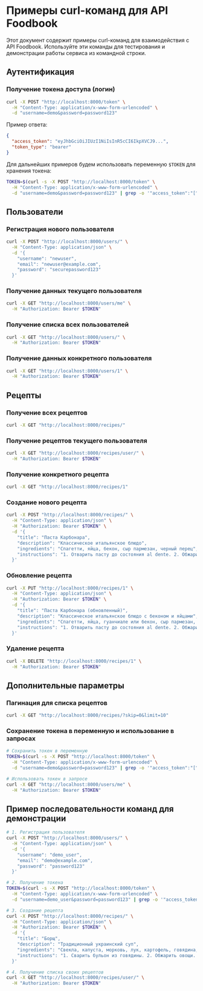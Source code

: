 # Примеры curl-команд для API Foodbook

Этот документ содержит примеры curl-команд для взаимодействия с API Foodbook. Используйте эти команды для тестирования и демонстрации работы сервиса из командной строки.

## Аутентификация

### Получение токена доступа (логин)

```bash
curl -X POST "http://localhost:8000/token" \
  -H "Content-Type: application/x-www-form-urlencoded" \
  -d "username=demo&password=password123"
```

Пример ответа:
```json
{
  "access_token": "eyJhbGciOiJIUzI1NiIsInR5cCI6IkpXVCJ9...",
  "token_type": "bearer"
}
```

Для дальнейших примеров будем использовать переменную `$TOKEN` для хранения токена:
```bash
TOKEN=$(curl -s -X POST "http://localhost:8000/token" \
  -H "Content-Type: application/x-www-form-urlencoded" \
  -d "username=demo&password=password123" | grep -o '"access_token":"[^"]*' | sed 's/"access_token":"//')
```

## Пользователи

### Регистрация нового пользователя

```bash
curl -X POST "http://localhost:8000/users/" \
  -H "Content-Type: application/json" \
  -d '{
    "username": "newuser",
    "email": "newuser@example.com",
    "password": "securepassword123"
  }'
```

### Получение данных текущего пользователя

```bash
curl -X GET "http://localhost:8000/users/me" \
  -H "Authorization: Bearer $TOKEN"
```

### Получение списка всех пользователей

```bash
curl -X GET "http://localhost:8000/users/" \
  -H "Authorization: Bearer $TOKEN"
```

### Получение данных конкретного пользователя

```bash
curl -X GET "http://localhost:8000/users/1" \
  -H "Authorization: Bearer $TOKEN"
```

## Рецепты

### Получение всех рецептов

```bash
curl -X GET "http://localhost:8000/recipes/"
```

### Получение рецептов текущего пользователя

```bash
curl -X GET "http://localhost:8000/recipes/user/" \
  -H "Authorization: Bearer $TOKEN"
```

### Получение конкретного рецепта

```bash
curl -X GET "http://localhost:8000/recipes/1"
```

### Создание нового рецепта

```bash
curl -X POST "http://localhost:8000/recipes/" \
  -H "Content-Type: application/json" \
  -H "Authorization: Bearer $TOKEN" \
  -d '{
    "title": "Паста Карбонара",
    "description": "Классическое итальянское блюдо",
    "ingredients": "Спагетти, яйца, бекон, сыр пармезан, черный перец",
    "instructions": "1. Отварить пасту до состояния al dente. 2. Обжарить бекон до хрустящего состояния. 3. Смешать яйца с сыром. 4. Соединить все ингредиенты."
  }'
```

### Обновление рецепта

```bash
curl -X PUT "http://localhost:8000/recipes/1" \
  -H "Content-Type: application/json" \
  -H "Authorization: Bearer $TOKEN" \
  -d '{
    "title": "Паста Карбонара (обновленный)",
    "description": "Классическое итальянское блюдо с беконом и яйцами",
    "ingredients": "Спагетти, яйца, гуанчиале или бекон, сыр пармезан, черный перец",
    "instructions": "1. Отварить пасту до состояния al dente. 2. Обжарить бекон до хрустящего состояния. 3. Смешать яйца с тертым сыром. 4. Соединить все ингредиенты, быстро перемешав."
  }'
```

### Удаление рецепта

```bash
curl -X DELETE "http://localhost:8000/recipes/1" \
  -H "Authorization: Bearer $TOKEN"
```

## Дополнительные параметры

### Пагинация для списка рецептов

```bash
curl -X GET "http://localhost:8000/recipes/?skip=0&limit=10"
```

### Сохранение токена в переменную и использование в запросах

```bash
# Сохранить токен в переменную
TOKEN=$(curl -s -X POST "http://localhost:8000/token" \
  -H "Content-Type: application/x-www-form-urlencoded" \
  -d "username=demo&password=password123" | grep -o '"access_token":"[^"]*' | sed 's/"access_token":"//')

# Использовать токен в запросе
curl -X GET "http://localhost:8000/users/me" \
  -H "Authorization: Bearer $TOKEN"
```

## Пример последовательности команд для демонстрации

```bash
# 1. Регистрация пользователя
curl -X POST "http://localhost:8000/users/" \
  -H "Content-Type: application/json" \
  -d '{
    "username": "demo_user",
    "email": "demo@example.com",
    "password": "password123"
  }'

# 2. Получение токена
TOKEN=$(curl -s -X POST "http://localhost:8000/token" \
  -H "Content-Type: application/x-www-form-urlencoded" \
  -d "username=demo_user&password=password123" | grep -o '"access_token":"[^"]*' | sed 's/"access_token":"//')

# 3. Создание рецепта
curl -X POST "http://localhost:8000/recipes/" \
  -H "Content-Type: application/json" \
  -H "Authorization: Bearer $TOKEN" \
  -d '{
    "title": "Борщ",
    "description": "Традиционный украинский суп",
    "ingredients": "Свекла, капуста, морковь, лук, картофель, говядина, томатная паста, сметана",
    "instructions": "1. Сварить бульон из говядины. 2. Обжарить овощи. 3. Добавить овощи в бульон и варить до готовности. 4. Подавать со сметаной."
  }'

# 4. Получение списка своих рецептов
curl -X GET "http://localhost:8000/recipes/user/" \
  -H "Authorization: Bearer $TOKEN"
``` 